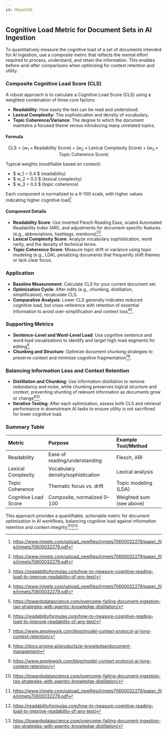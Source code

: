 ```yaml
---
id: N9gwUS4Q
---
```


## Cognitive Load Metric for Document Sets in AI Ingestion

To quantitatively measure the cognitive load of a set of documents intended for AI ingestion, use a composite metric that reflects the mental effort required to process, understand, and retain the information. This enables before-and-after comparisons when optimizing for context retention and utility.

### Composite Cognitive Load Score (CLS)

A robust approach is to calculate a Cognitive Load Score (CLS) using a weighted combination of three core factors:

- **Readability**: How easily the text can be read and understood.
- **Lexical Complexity**: The sophistication and density of vocabulary.
- **Topic Coherence/Variance**: The degree to which the document maintains a focused theme versus introducing many unrelated topics.


#### Formula

$$
\text{CLS} = (w_1 \times \text{Readability Score}) + (w_2 \times \text{Lexical Complexity Score}) + (w_3 \times \text{Topic Coherence Score})
$$

Typical weights (modifiable based on context):

- \$ w_1 = 0.4 \$ (readability)
- \$ w_2 = 0.3 \$ (lexical complexity)
- \$ w_3 = 0.3 \$ (topic coherence)

Each component is normalized to a 0–100 scale, with higher values indicating higher cognitive load[^1].

#### Component Details

- **Readability Score**: Use inverted Flesch Reading Ease, scaled Automated Readability Index (ARI), and adjustments for document-specific features (e.g., abbreviations, hashtags, mentions)[^1][^2].
- **Lexical Complexity Score**: Analyze vocabulary sophistication, word rarity, and the density of technical terms.
- **Topic Coherence Score**: Measure topic drift or variance using topic modeling (e.g., LDA), penalizing documents that frequently shift themes or lack clear focus.


### Application

- **Baseline Measurement**: Calculate CLS for your current document set.
- **Optimization Cycle**: After edits (e.g., chunking, distillation, simplification), recalculate CLS.
- **Comparative Analysis**: Lower CLS generally indicates reduced cognitive load, but cross-reference with retention of essential information to avoid over-simplification and context loss[^1][^3].


### Supporting Metrics

- **Sentence-Level and Word-Level Load**: Use cognitive sentence and word load visualizations to identify and target high-load segments for editing[^2].
- **Chunking and Structure**: Optimize document chunking strategies to preserve context and minimize cognitive fragmentation[^4][^5].


### Balancing Information Loss and Context Retention

- **Distillation and Chunking**: Use information distillation to remove redundancy and noise, while chunking preserves logical structure and context, preventing shunting of relevant information as documents grow or change[^4][^3].
- **Iterative Testing**: After each optimization, assess both CLS and retrieval performance in downstream AI tasks to ensure utility is not sacrificed for lower cognitive load.


### Summary Table

| Metric | Purpose | Example Tool/Method |
| :-- | :-- | :-- |
| Readability | Ease of reading/understanding | Flesch, ARI |
| Lexical Complexity | Vocabulary density/sophistication | Lexical analysis |
| Topic Coherence | Thematic focus vs. drift | Topic modeling (LDA) |
| Cognitive Load Score | Composite, normalized 0–100 | Weighted sum (see above) |

This approach provides a quantifiable, actionable metric for document optimization in AI workflows, balancing cognitive load against information retention and context integrity[^1][^2][^3].

[^1]: https://www.irjmets.com/upload_newfiles/irjmets70600032279/paper_file/irjmets70600032279.pdf

[^2]: https://readabilityformulas.com/how-to-measure-cognitive-reading-load-to-improve-readability-of-any-text/

[^3]: https://towardsdatascience.com/overcome-failing-document-ingestion-rag-strategies-with-agentic-knowledge-distillation/

[^4]: https://www.amplework.com/blog/model-context-protocol-ai-long-context-retention/

[^5]: https://docs.prisme.ai/products/ai-knowledge/document-management

[^6]: https://www.frontiersin.org/journals/education/articles/10.3389/feduc.2021.702616/full

[^7]: https://docs.kapa.ai/improving/writing-best-practices

[^8]: https://www.numberanalytics.com/blog/cognitive-load-metrics-economics

[^9]: https://arxiv.org/abs/2403.05004

[^10]: https://www.cs.cmu.edu/~sjunikim/publications/UBICOMP2010_Cognitive_Load.pdf

[^11]: https://www.geeky-gadgets.com/ai-context-optimization-strategies/

[^12]: https://spiralscout.com/blog/ai-document-ingestion-processing

[^13]: https://dl.acm.org/doi/10.1145/2686612.2686661

[^14]: https://www.tandfonline.com/doi/pdf/10.1207/S15326985EP3801_7

[^15]: https://www.thefastmode.com/expert-opinion/40801-rethink-data-fuelling-ai-with-the-rich-context-of-unstructured-information

[^16]: https://swimm.io/blog/contextualizing-ai-documentation

[^17]: https://docs.aws.amazon.com/wellarchitected/latest/devops-guidance/metrics-for-balanced-cognitive-load.html

[^18]: https://www.sciencedirect.com/science/article/pii/S1877050921017798

[^19]: https://www.swri.org/work-us/internal-rd/2023/biomedical-health/10-r6338

[^20]: https://topapps.ai/blog/ai-code-optimization/

